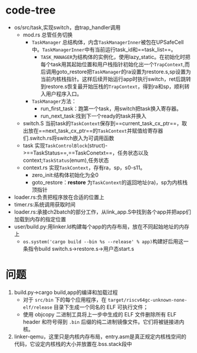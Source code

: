 # code-tree
- os/src/task,实现switch，由trap_handler调用
	- mod.rs 总管任务切换
		- `TaskManager` 总结构体，内含`TaskManagerInner`被包在UPSafeCell中。`TaskManagerInner`中有当前运行task_id和==task_list==。
			- `TASK_MANAGER`为结构体的实例化，使用lazy_static。在初始化时把每个task用其起始位置和用户栈指针初始化出一个`TrapContext`,而后调用goto_restore把`TaskManager`的ra设置为restore.s,sp设置为当前内核栈指针。这样后续开始运行app时执行switch，ret后跳转到restore.s恢复最开始压栈的`TrapContext`，得到ra和sp，顺利转入用户程序入口。
		- `TaskManager`方法：
			- run_first_task：跑第一个task，用switch把task换入寄存器。
			- run_next_task:找到下一个ready的task并换入
	- switch.S 当前task的`TaskContext`保存到==current_task_cx_ptr==，取出放在==next_task_cx_ptr==的`TaskContext`并赋值给寄存器们.switch.rs将switch嵌入为可调用函数
	- task 实现`TaskControlBlock`(struct)->==TaskStatus==,==TaskConetxt==，任务状态以及context;`TaskStatus`(enum),任务状态
	- context.rs 实现`TaskContext`，存有ra，sp，s0-s11。
		- zero_init:结构体初始化为全0
		- goto_restore：__restore__ 为`TaskContext`的返回地址(ra)，sp为内核栈顶指针
- loader.rs:负责把程序放在合适的位置上
- timer.rs:系统调用获取时间
- loader.rs:承接ch2batch的部分工作，从link_app.S中找到各个app并把app们加载到内存的指定位置
- user/build.py:用linker.ld构建每个app的内存布局，放在不同起始地址的内存上
	- `os.system('cargo build --bin %s --release' % app)`构建好后用这一条指令build
switch.s->restore.s->用户态start.s


# 问题
1. build.py->cargo build,app的编译和加载过程
	- 对于 `src/bin` 下的每个应用程序，在 `target/riscv64gc-unknown-none-elf/release` 目录下生成一个同名的 ELF 可执行文件；
	- 使用 objcopy 二进制工具将上一步中生成的 ELF 文件删除所有 ELF header 和符号得到 `.bin` 后缀的纯二进制镜像文件。它们将被链接进内核。
1. linker-qemu，这里只是内核内存布局，entry.asm是真正规定内核栈空间的代码，它设定内核栈的大小并放置在.bss.stack段中

